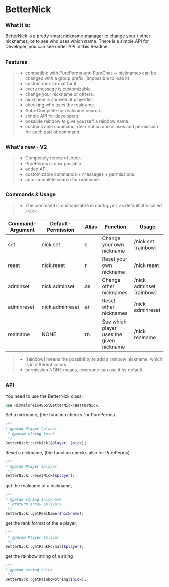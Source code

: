 # BetterNick

### What it is:
BetterNick is a pretty smart nickname manager to change your / other nicknames, or to see who uses which name.
There is a simple API for Developer, you can see under API in this Readme.
##
### Features
> - compatible with PurePerms and PureChat -> nicknames can be changed with a group prefix (impossible to lose it).
> - custom rank format for it.
> - every message is customizable.
> - change your nickname or others.
> - nickname is showed at playerlist.
> - checking who uses the realname.
> - Auto-Complete for realname search.
> - simple API for developers.
> - possible rainbow to give yourself a rainbow name.
> - customizable command, description and aliases and permission for each part of command.
##
### What's new - V2
> - Completely renew of code.
> - PurePerms is now possible.
> - added API.
> - customizable commands + messages + permissions.
> - auto-complete search for realname.
##
### Commands & Usage
> - The command is customizable in config.yml, as default, it's called `/nick`

Command-Argument | Default-Permission | Alias | Function | Usage
---|----|---|---|---
set | nick.set | s | Change your own nickname | /nick set <nickname> [rainbow]
reset | nick.reset | r | Reset your own nickname | /nick reset
adminset| nick.adminset | as | Change other nicknames | /nick adminset <player> <nickname> [rainbow]
adminreset | nick.adminreset | ar | Reset other nicknames | /nick adminreset <player>
realname |  NONE | rn | See which player uses the given nickname | /nick realname <nickname>

> - [rainbow] means the possibility to add a rainbow nickname, which is in different colors.
> - permission NONE means, everyone can use it by default.

##
### API
You need to use the BetterNick class: 
````php
use HimmelKreis4865\BetterNick\BetterNick;
````
Set a nickname, (the function checks for PurePerms)
```php
/**
* @param Player $player
 * @param string $nick
 */
BetterNick::setNick($player, $nick);
```
Reset a nickname, (the function checks also for PurePerms)
````php
/**
* @param Player $player
 */
BetterNick::resetNick($player);
````
get the realname of a nickname,
````php
/**
* @param string $nickname
 * @return array $players
 */
BetterNick::getRealName($nickname);
````
get the rank format of the a player,
````php
/**
 * @param Player $player
 */
BetterNick::getRankFormat($player);
````
get the rainbow string of a string
````php
/**
* @param string $nick
 */
BetterNick::getRainbowString($nick);
````